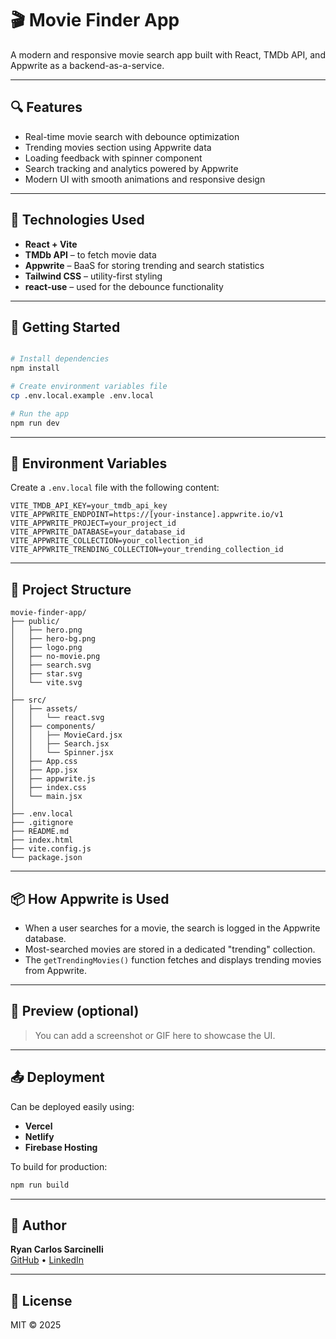 
# 🎬 Movie Finder App

A modern and responsive movie search app built with React, TMDb API, and Appwrite as a backend-as-a-service.

---

## 🔍 Features

- Real-time movie search with debounce optimization
- Trending movies section using Appwrite data
- Loading feedback with spinner component
- Search tracking and analytics powered by Appwrite
- Modern UI with smooth animations and responsive design

---

## 🧰 Technologies Used

- **React + Vite**
- **TMDb API** – to fetch movie data
- **Appwrite** – BaaS for storing trending and search statistics
- **Tailwind CSS** – utility-first styling
- **react-use** – used for the debounce functionality

---

## 🚀 Getting Started

```bash

# Install dependencies
npm install

# Create environment variables file
cp .env.local.example .env.local

# Run the app
npm run dev
```

---

## 🔐 Environment Variables

Create a `.env.local` file with the following content:

```env
VITE_TMDB_API_KEY=your_tmdb_api_key
VITE_APPWRITE_ENDPOINT=https://[your-instance].appwrite.io/v1
VITE_APPWRITE_PROJECT=your_project_id
VITE_APPWRITE_DATABASE=your_database_id
VITE_APPWRITE_COLLECTION=your_collection_id
VITE_APPWRITE_TRENDING_COLLECTION=your_trending_collection_id
```

---

## 📁 Project Structure

```
movie-finder-app/
├── public/
│   ├── hero.png
│   ├── hero-bg.png
│   ├── logo.png
│   ├── no-movie.png
│   ├── search.svg
│   ├── star.svg
│   └── vite.svg
│
├── src/
│   ├── assets/
│   │   └── react.svg
│   ├── components/
│   │   ├── MovieCard.jsx
│   │   ├── Search.jsx
│   │   └── Spinner.jsx
│   ├── App.css
│   ├── App.jsx
│   ├── appwrite.js
│   ├── index.css
│   └── main.jsx
│
├── .env.local
├── .gitignore
├── README.md
├── index.html
├── vite.config.js
└── package.json
```

---

## 📦 How Appwrite is Used

- When a user searches for a movie, the search is logged in the Appwrite database.
- Most-searched movies are stored in a dedicated "trending" collection.
- The `getTrendingMovies()` function fetches and displays trending movies from Appwrite.

---

## 📸 Preview (optional)

> You can add a screenshot or GIF here to showcase the UI.

---

## 📤 Deployment

Can be deployed easily using:

- **Vercel**
- **Netlify**
- **Firebase Hosting**

To build for production:

```bash
npm run build
```

---

## 👤 Author

**Ryan Carlos Sarcinelli**  
[GitHub](https://github.com/your-username) • [LinkedIn](https://linkedin.com/in/your-profile)

---

## 📄 License

MIT © 2025
